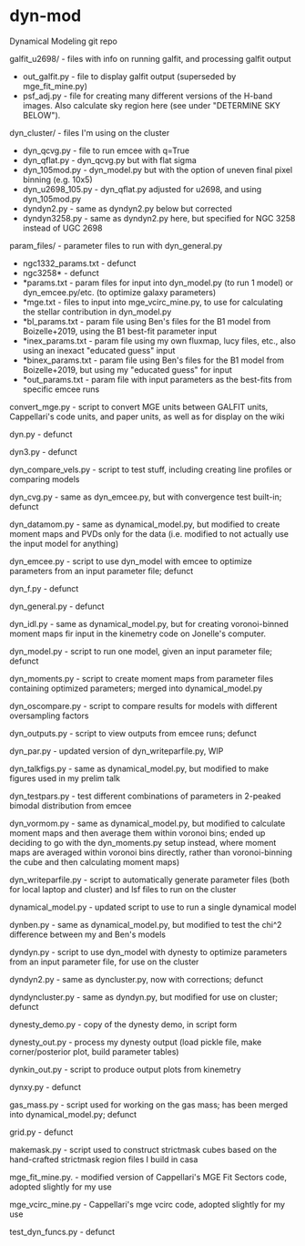 # dyn-mod

Dynamical Modeling git repo

galfit_u2698/ - files with info on running galfit, and processing galfit output
 * out_galfit.py - file to display galfit output (superseded by mge_fit_mine.py)
 * psf_adj.py - file for creating many different versions of the H-band images. Also calculate sky region here (see under "DETERMINE SKY BELOW").

dyn_cluster/ - files I'm using on the cluster<br/>
  * dyn_qcvg.py - file to run emcee with q=True
  * dyn_qflat.py - dyn_qcvg.py but with flat sigma
  * dyn_105mod.py - dyn_model.py but with the option of uneven final pixel binning (e.g. 10x5)
  * dyn_u2698_105.py - dyn_qflat.py adjusted for u2698, and using dyn_105mod.py
  * dyndyn2.py - same as dyndyn2.py below but corrected
  * dyndyn3258.py - same as dyndyn2.py here, but specified for NGC 3258 instead of UGC 2698

param_files/ - parameter files to run with dyn_general.py<br/>
  * ngc1332_params.txt - defunct<br/>
  * ngc3258* - defunct<br/>
  * *params.txt - param files for input into dyn_model.py (to run 1 model) or dyn_emcee.py/etc. (to optimize galaxy parameters)<br/>
  * *mge.txt - files to input into mge_vcirc_mine.py, to use for calculating the stellar contribution in dyn_model.py<br/>
  * *bl_params.txt - param file using Ben's files for the B1 model from Boizelle+2019, using the B1 best-fit parameter input<br/>
  * *inex_params.txt - param file using my own fluxmap, lucy files, etc., also using an inexact "educated guess" input<br/>
  * *binex_params.txt - param file using Ben's files for the B1 model from Boizelle+2019, but using my "educated guess" for input<br/>
  * *out_params.txt - param file with input parameters as the best-fits from specific emcee runs<br/>

convert_mge.py - script to convert MGE units between GALFIT units, Cappellari's code units, and paper units, as well as for display on the wiki

dyn.py - defunct

dyn3.py - defunct

dyn_compare_vels.py - script to test stuff, including creating line profiles or comparing models

dyn_cvg.py - same as dyn_emcee.py, but with convergence test built-in; defunct

dyn_datamom.py - same as dynamical_model.py, but modified to create moment maps and PVDs only for the data (i.e. modified to not actually use the input model for anything)

dyn_emcee.py - script to use dyn_model with emcee to optimize parameters from an input parameter file; defunct

dyn_f.py - defunct

dyn_general.py - defunct

dyn_idl.py - same as dynamical_model.py, but for creating voronoi-binned moment maps fir input in the kinemetry code on Jonelle's computer.

dyn_model.py - script to run one model, given an input parameter file; defunct

dyn_moments.py - script to create moment maps from parameter files containing optimized parameters; merged into dynamical_model.py

dyn_oscompare.py - script to compare results for models with different oversampling factors

dyn_outputs.py - script to view outputs from emcee runs; defunct

dyn_par.py - updated version of dyn_writeparfile.py, WIP

dyn_talkfigs.py - same as dynamical_model.py, but modified to make figures used in my prelim talk

dyn_testpars.py - test different combinations of parameters in 2-peaked bimodal distribution from emcee

dyn_vormom.py - same as dynamical_model.py, but modified to calculate moment maps and then average them within voronoi bins; ended up deciding to go with the dyn_moments.py setup instead, where moment maps are averaged within voronoi bins directly, rather than voronoi-binning the cube and then calculating moment maps)

dyn_writeparfile.py - script to automatically generate parameter files (both for local laptop and cluster) and lsf files to run on the cluster

dynamical_model.py - updated script to use to run a single dynamical model

dynben.py - same as dynamical_model.py, but modified to test the chi^2 difference between my and Ben's models

dyndyn.py - script to use dyn_model with dynesty to optimize parameters from an input parameter file, for use on the cluster

dyndyn2.py - same as dyncluster.py, now with corrections; defunct

dyndyncluster.py - same as dyndyn.py, but modified for use on cluster; defunct

dynesty_demo.py - copy of the dynesty demo, in script form

dynesty_out.py - process my dynesty output (load pickle file, make corner/posterior plot, build parameter tables)

dynkin_out.py - script to produce output plots from kinemetry

dynxy.py - defunct

gas_mass.py - script used for working on the gas mass; has been merged into dynamical_model.py; defunct

grid.py - defunct

makemask.py - script used to construct strictmask cubes based on the hand-crafted strictmask region files I build in casa

mge_fit_mine.py. - modified version of Cappellari's MGE Fit Sectors code, adopted slightly for my use

mge_vcirc_mine.py - Cappellari's mge vcirc code, adopted slightly for my use

test_dyn_funcs.py - defunct
